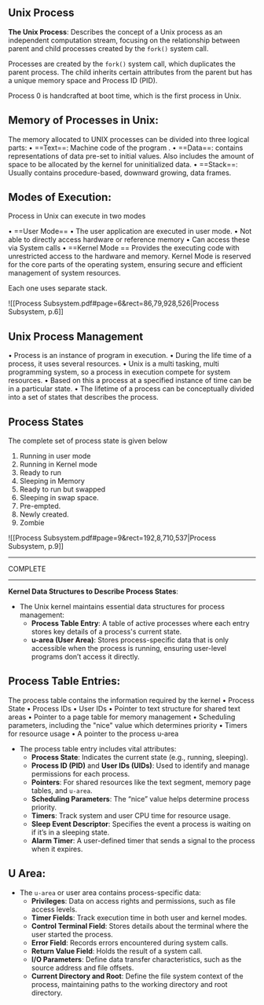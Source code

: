 ## Unix Process

**The Unix Process**: Describes the concept of a Unix process as an independent computation stream, focusing on the relationship between parent and child processes created by the `fork()` system call.

Processes are created by the `fork()` system call, which duplicates the  parent process. The child inherits certain attributes from the parent but has a unique memory space and Process ID (PID).

Process 0 is handcrafted at boot time, which is the first process in Unix.

## **Memory of Processes in Unix**:

The memory allocated to UNIX processes can be divided into three logical parts: 
• ==Text==: Machine code of the program .
• ==Data==: contains representations of data pre-set to initial values. Also includes the amount of space to be allocated by the kernel for uninitialized data. 
• ==Stack==: Usually contains procedure-based, downward growing, data frames.


## **Modes of Execution**:

Process in Unix can execute in two modes

• ==User Mode== 
• The user application are executed in user mode.
• Not able to directly access hardware or reference memory 
• Can access these via System calls 
• ==Kernel Mode ==
Provides the executing code with unrestricted access to the hardware and memory. 
Kernel Mode is reserved for the core parts of the operating system, ensuring secure and efficient management of system resources. 

Each one uses separate stack.

![[Process Subsystem.pdf#page=6&rect=86,79,928,526|Process Subsystem, p.6]]


## Unix Process Management 

• Process is an instance of program in execution. 
• During the life time of a process, it uses several resources. 
• Unix is a multi tasking, multi programming system, so a process in execution compete for system resources. 
• Based on this a process at a specified instance of time can be in a particular state. 
• The lifetime of a process can be conceptually divided into a set of states that describes the process.

## Process States

The complete set of process state is given below 

1. Running in user mode 
2. Running in Kernel mode 
3. Ready to run 
4. Sleeping in Memory
5. Ready to run but swapped 
6. Sleeping in swap space. 
7. Pre-empted.
8. Newly created. 
9. Zombie



![[Process Subsystem.pdf#page=9&rect=192,8,710,537|Process Subsystem, p.9]]



---
COMPLETE

---

**Kernel Data Structures to Describe Process States**:

- The Unix kernel maintains essential data structures for process management:
    - **Process Table Entry**: A table of active processes where each entry stores key details of a process's current state.
    - **u-area (User Area)**: Stores process-specific data that is only accessible when the process is running, ensuring user-level programs don’t access it directly.



## **Process Table Entries**:

The process table contains the information required by the kernel 
	• Process State 
	• Process IDs 
	• User IDs 
	• Pointer to text structure for shared text areas 
	• Pointer to a page table for memory management 
	• Scheduling parameters, including the "nice" value which determines priority 
	• Timers for resource usage 
	• A pointer to the process u-area

- The process table entry includes vital attributes:
	- **Process State**: Indicates the current state (e.g., running, sleeping).
	- **Process ID (PID)** and **User IDs (UIDs)**: Used to identify and manage permissions for each process.
	- **Pointers**: For shared resources like the text segment, memory page tables, and `u-area`.
	- **Scheduling Parameters**: The “nice” value helps determine process priority.
	- **Timers**: Track system and user CPU time for resource usage.
	- **Sleep Event Descriptor**: Specifies the event a process is waiting on if it’s in a sleeping state.
	- **Alarm Timer**: A user-defined timer that sends a signal to the process when it expires.
## **U Area**:
    
- The `u-area` or user area contains process-specific data:
	- **Privileges**: Data on access rights and permissions, such as file access levels.
	- **Timer Fields**: Track execution time in both user and kernel modes.
	- **Control Terminal Field**: Stores details about the terminal where the user started the process.
	- **Error Field**: Records errors encountered during system calls.
	- **Return Value Field**: Holds the result of a system call.
	- **I/O Parameters**: Define data transfer characteristics, such as the source address and file offsets.
	- **Current Directory and Root**: Define the file system context of the process, maintaining paths to the working directory and root directory.



